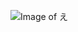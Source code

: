 ![Image of え](https://upload.wikimedia.org/wikipedia/commons/thumb/b/be/Japanese_Hiragana_kyokashotai_E.png/150px-Japanese_Hiragana_kyokashotai_E.png)
